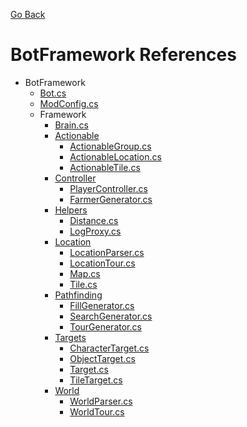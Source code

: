 [Go Back](../README.md)

# BotFramework References

- BotFramework
  - [Bot.cs](./BotFramework/Bot.md)
  - [ModConfig.cs](./BotFramework/ModConfig.md)
  - Framework
    - [Brain.cs](./BotFramework/Framework/Brain.md)
    - [Actionable]()
      - [ActionableGroup.cs]()
      - [ActionableLocation.cs]()
      - [ActionableTile.cs]()
    - [Controller]()
      - [PlayerController.cs]()
      - [FarmerGenerator.cs]()
    - [Helpers]()
      - [Distance.cs]()
      - [LogProxy.cs]()
    - [Location]()
      - [LocationParser.cs](#frameworklocationlocationparser)
      - [LocationTour.cs](#frameworklocationlocationtour)
      - [Map.cs](#frameworklocationmap)
      - [Tile.cs](#frameworklocationtile)
    - [Pathfinding](#frameworkpathfinding)
      - [FillGenerator.cs](#frameworkpathfindingfillgenerator)
      - [SearchGenerator.cs](#frameworkpathfindingsearchgenerator)
      - [TourGenerator.cs](#frameworkpathfindingtourgenerator)
    - [Targets](#frameworktargets)
      - [CharacterTarget.cs](#frameworktargetscharactertarget)
      - [ObjectTarget.cs](#frameworktargetsobjecttarget)
      - [Target.cs](#frameworktargetstarget)
      - [TileTarget.cs](#frameworktargetstiletarget)
    - [World](#frameworkworld)
      - [WorldParser.cs](#frameworkworldworldparser)
      - [WorldTour.cs](#frameworkworldworldtour)


